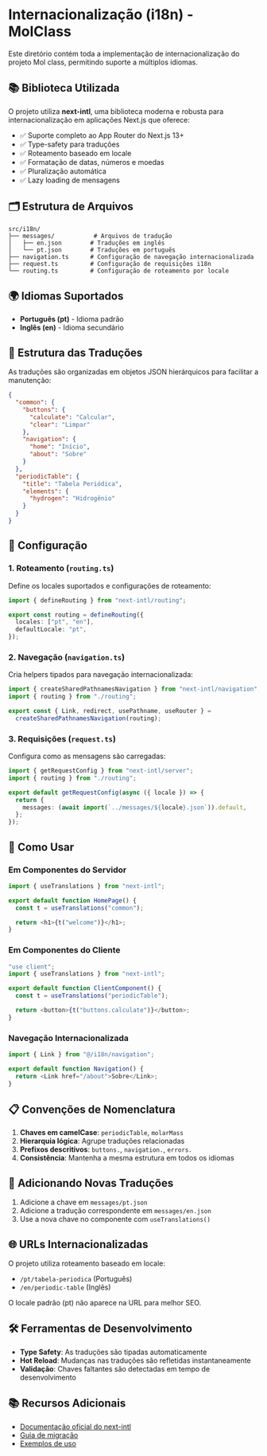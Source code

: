 # Internacionalização (i18n) - MolClass

Este diretório contém toda a implementação de internacionalização do projeto Mol class, permitindo suporte a múltiplos idiomas.

## 📚 Biblioteca Utilizada

O projeto utiliza **next-intl**, uma biblioteca moderna e robusta para internacionalização em aplicações Next.js que oferece:

- ✅ Suporte completo ao App Router do Next.js 13+
- ✅ Type-safety para traduções
- ✅ Roteamento baseado em locale
- ✅ Formatação de datas, números e moedas
- ✅ Pluralização automática
- ✅ Lazy loading de mensagens

## 🗂️ Estrutura de Arquivos

```
src/i18n/
├── messages/           # Arquivos de tradução
│   ├── en.json        # Traduções em inglês
│   └── pt.json        # Traduções em português
├── navigation.ts      # Configuração de navegação internacionalizada
├── request.ts         # Configuração de requisições i18n
└── routing.ts         # Configuração de roteamento por locale
```

## 🌍 Idiomas Suportados

- **Português (pt)** - Idioma padrão
- **Inglês (en)** - Idioma secundário

## 📝 Estrutura das Traduções

As traduções são organizadas em objetos JSON hierárquicos para facilitar a manutenção:

```json
{
  "common": {
    "buttons": {
      "calculate": "Calcular",
      "clear": "Limpar"
    },
    "navigation": {
      "home": "Início",
      "about": "Sobre"
    }
  },
  "periodicTable": {
    "title": "Tabela Periódica",
    "elements": {
      "hydrogen": "Hidrogênio"
    }
  }
}
```

## 🔧 Configuração

### 1. Roteamento (`routing.ts`)

Define os locales suportados e configurações de roteamento:

```typescript
import { defineRouting } from "next-intl/routing";

export const routing = defineRouting({
  locales: ["pt", "en"],
  defaultLocale: "pt",
});
```

### 2. Navegação (`navigation.ts`)

Cria helpers tipados para navegação internacionalizada:

```typescript
import { createSharedPathnamesNavigation } from "next-intl/navigation";
import { routing } from "./routing";

export const { Link, redirect, usePathname, useRouter } =
  createSharedPathnamesNavigation(routing);
```

### 3. Requisições (`request.ts`)

Configura como as mensagens são carregadas:

```typescript
import { getRequestConfig } from "next-intl/server";
import { routing } from "./routing";

export default getRequestConfig(async ({ locale }) => {
  return {
    messages: (await import(`../messages/${locale}.json`)).default,
  };
});
```

## 🚀 Como Usar

### Em Componentes do Servidor

```typescript
import { useTranslations } from "next-intl";

export default function HomePage() {
  const t = useTranslations("common");

  return <h1>{t("welcome")}</h1>;
}
```

### Em Componentes do Cliente

```typescript
"use client";
import { useTranslations } from "next-intl";

export default function ClientComponent() {
  const t = useTranslations("periodicTable");

  return <button>{t("buttons.calculate")}</button>;
}
```

### Navegação Internacionalizada

```typescript
import { Link } from "@/i18n/navigation";

export default function Navigation() {
  return <Link href="/about">Sobre</Link>;
}
```

## 📋 Convenções de Nomenclatura

1. **Chaves em camelCase**: `periodicTable`, `molarMass`
2. **Hierarquia lógica**: Agrupe traduções relacionadas
3. **Prefixos descritivos**: `buttons.`, `navigation.`, `errors.`
4. **Consistência**: Mantenha a mesma estrutura em todos os idiomas

## 🔄 Adicionando Novas Traduções

1. Adicione a chave em `messages/pt.json`
2. Adicione a tradução correspondente em `messages/en.json`
3. Use a nova chave no componente com `useTranslations()`

## 🌐 URLs Internacionalizadas

O projeto utiliza roteamento baseado em locale:

- `/pt/tabela-periodica` (Português)
- `/en/periodic-table` (Inglês)

O locale padrão (pt) não aparece na URL para melhor SEO.

## 🛠️ Ferramentas de Desenvolvimento

- **Type Safety**: As traduções são tipadas automaticamente
- **Hot Reload**: Mudanças nas traduções são refletidas instantaneamente
- **Validação**: Chaves faltantes são detectadas em tempo de desenvolvimento

## 📚 Recursos Adicionais

- [Documentação oficial do next-intl](https://next-intl-docs.vercel.app/)
- [Guia de migração](https://next-intl-docs.vercel.app/docs/getting-started)
- [Exemplos de uso](https://github.com/amannn/next-intl/tree/main/examples)
